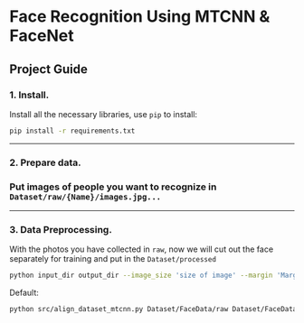 # Face Recognition Using MTCNN & FaceNet

## **Project Guide**


### 1. Install.
Install all the necessary libraries, use `pip` to install: 
```bash
pip install -r requirements.txt
```

---
### 2. Prepare data.
### Put images of people you want to recognize in `Dataset/raw/{Name}/images.jpg...`
---

### 3. Data Preprocessing.
With the photos you have collected in `raw`, now we will cut out the face separately for training and put in the `Dataset/processed`
```bash
python input_dir output_dir --image_size 'size of image' --margin 'Margin for the crop around the bounding box' --random_order --gpu_memory_fraction 'Upper bound on the amount of GPU memory'
```
Default:
```bash
python src/align_dataset_mtcnn.py Dataset/FaceData/raw Dataset/FaceData/processed --image_size 160 --margin 32 --random_order --gpu_memory_fraction 0.25
```


